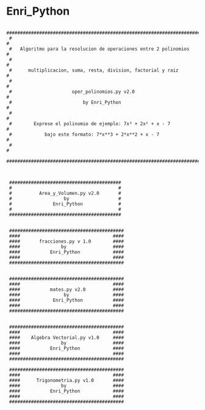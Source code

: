 # Enri_Python
     #######################################################################
     #                                                                     #
     #   Algoritmo para la resolucion de operaciones entre 2 polinomios    #
     #                                                                     #
     #      multiplicacion, suma, resta, division, factorial y raiz        #
     #                                                                     #
     #                      oper_polinomios.py v2.0                        #
     #                          by Enri_Python                             #
     #                                                                     #
     #        Exprese el polinomio de ejemplo: 7x³ + 2x² + x - 7           #
     #            bajo este formato: 7*x**3 + 2*x**2 + x - 7               #
     #                                                                     #
     #######################################################################
     
     
     
     #########################################
     #                                       #
     #          Area_y_Volumen.py v2.0       #
     #                   by                  #
     #               Enri_Python             #
     #                                       #
     #########################################
     
     
     ##########################################
     ####                                  ####
     ####       fracciones.py v 1.0        ####
     ####               by                 ####
     ####           Enri_Python            ####
     ####                                  ####
     ##########################################
     
     
     ##########################################
     ####                                  ####
     ####           mates.py v2.0          ####
     ####                by                ####
     ####            Enri_Python           ####
     ####                                  ####
     ##########################################
     
     
     ##########################################
     ####                                  ####
     ####    Algebra Vectorial.py v1.0     ####
     ####               by                 ####
     ####           Enri_Python            ####
     ####                                  ####
     ##########################################
     
     ##########################################
     ####                                  ####
     ####      Trigonometria.py v1.0       ####
     ####               by                 ####
     ####           Enri_Python            ####
     ####                                  ####
     ##########################################
